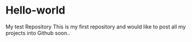 # Hello-world
My test Repository
This is my first repository and would like to post all my projects into Github soon..
